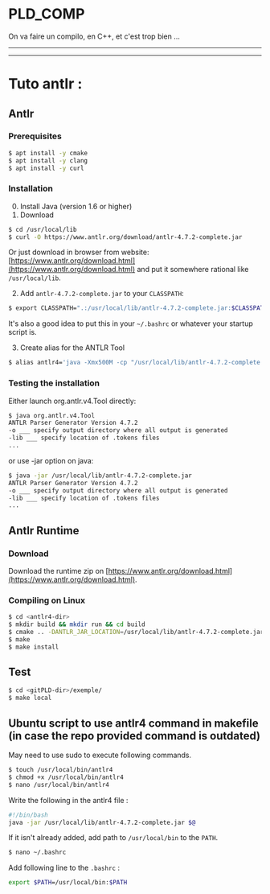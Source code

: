 # PLD_COMP

On va faire un compilo, en C++, et c'est trop bien ...


---
---


# Tuto antlr :

## Antlr

### Prerequisites

```bash
$ apt install -y cmake
$ apt install -y clang
$ apt install -y curl
```

### Installation

0. Install Java (version 1.6 or higher)
1. Download
```bash
$ cd /usr/local/lib
$ curl -O https://www.antlr.org/download/antlr-4.7.2-complete.jar
```
Or just download in browser from website:
    [https://www.antlr.org/download.html](https://www.antlr.org/download.html)
and put it somewhere rational like `/usr/local/lib`.

2. Add `antlr-4.7.2-complete.jar` to your `CLASSPATH`:
```bash
$ export CLASSPATH=".:/usr/local/lib/antlr-4.7.2-complete.jar:$CLASSPATH"
```
It's also a good idea to put this in your `~/.bashrc` or whatever your startup script is.

3. Create alias for the ANTLR Tool
```bash
$ alias antlr4='java -Xmx500M -cp "/usr/local/lib/antlr-4.7.2-complete.jar:$CLASSPATH" org.antlr.v4.Tool'
```

### Testing the installation

Either launch org.antlr.v4.Tool directly:

```bash
$ java org.antlr.v4.Tool
ANTLR Parser Generator Version 4.7.2
-o ___ specify output directory where all output is generated
-lib ___ specify location of .tokens files
...
```

or use -jar option on java:

```bash
$ java -jar /usr/local/lib/antlr-4.7.2-complete.jar
ANTLR Parser Generator Version 4.7.2
-o ___ specify output directory where all output is generated
-lib ___ specify location of .tokens files
...
```



## Antlr Runtime

### Download

Download the runtime zip on [https://www.antlr.org/download.html](https://www.antlr.org/download.html).

### Compiling on Linux
```bash
$ cd <antlr4-dir>
$ mkdir build && mkdir run && cd build
$ cmake .. -DANTLR_JAR_LOCATION=/usr/local/lib/antlr-4.7.2-complete.jar -DWITH_DEMO=True
$ make
$ make install
```

## Test

```bash
$ cd <gitPLD-dir>/exemple/
$ make local
```


## Ubuntu script to use antlr4 command in makefile (in case the repo provided command is outdated)

May need to use sudo to execute following commands.

```bash
$ touch /usr/local/bin/antlr4
$ chmod +x /usr/local/bin/antlr4
$ nano /usr/local/bin/antlr4
```

Write the following in the antlr4 file :
```bash
#!/bin/bash
java -jar /usr/local/lib/antlr-4.7.2-complete.jar $@
```

If it isn't already added, add path to `/usr/local/bin` to the `PATH`.
```bash
$ nano ~/.bashrc
```
Add following line to the `.bashrc` :
```bash
export $PATH=/usr/local/bin:$PATH
```